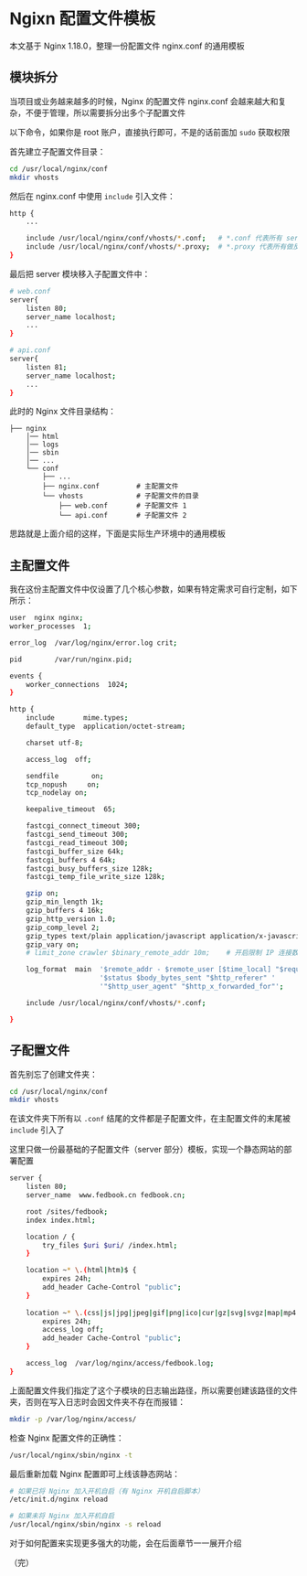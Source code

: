 # Ngixn 配置文件模板

本文基于 Nginx 1.18.0，整理一份配置文件 nginx.conf 的通用模板

## 模块拆分

当项目或业务越来越多的时候，Nginx 的配置文件 nginx.conf 会越来越大和复杂，不便于管理，所以需要拆分出多个子配置文件

以下命令，如果你是 root 账户，直接执行即可，不是的话前面加 `sudo` 获取权限

首先建立子配置文件目录：

```bash
cd /usr/local/nginx/conf
mkdir vhosts
```

然后在 nginx.conf 中使用 `include` 引入文件：

```bash
http {
    ...

    include /usr/local/nginx/conf/vhosts/*.conf;   # *.conf 代表所有 server 配置文件
    include /usr/local/nginx/conf/vhosts/*.proxy;  # *.proxy 代表所有做反向代理的 server（看情况可选）
}
```

最后把 server 模块移入子配置文件中：

```bash
# web.conf
server{   
    listen 80;
    server_name localhost;
    ...
}

# api.conf
server{   
    listen 81;
    server_name localhost;
    ...
}
```

此时的 Nginx 文件目录结构：

```
├── nginx
    │── html
    │── logs
    │── sbin
    │── ...
    └── conf
        ├── ...
        ├── nginx.conf         # 主配置文件
        └── vhosts             # 子配置文件的目录
            ├── web.conf       # 子配置文件 1
            └── api.conf       # 子配置文件 2
```

思路就是上面介绍的这样，下面是实际生产环境中的通用模板

## 主配置文件

我在这份主配置文件中仅设置了几个核心参数，如果有特定需求可自行定制，如下所示：

```bash
user  nginx nginx;
worker_processes  1;

error_log  /var/log/nginx/error.log crit;

pid        /var/run/nginx.pid;

events {
    worker_connections  1024;
}

http {
    include       mime.types;
    default_type  application/octet-stream;

    charset utf-8;

    access_log  off;

    sendfile        on;
    tcp_nopush     on;
    tcp_nodelay on;

    keepalive_timeout  65;

    fastcgi_connect_timeout 300;
    fastcgi_send_timeout 300;
    fastcgi_read_timeout 300;
    fastcgi_buffer_size 64k;
    fastcgi_buffers 4 64k;
    fastcgi_busy_buffers_size 128k;
    fastcgi_temp_file_write_size 128k;

    gzip on;
    gzip_min_length 1k;
    gzip_buffers 4 16k;
    gzip_http_version 1.0;
    gzip_comp_level 2;
    gzip_types text/plain application/javascript application/x-javascript text/css application/xml text/javascript application/x-httpd-php image/bmp application/x-bmp image/x-ms-bmp application/vnd.ms-fontobject font/ttf font/opentype font/x-woff;
    gzip_vary on;
    # limit_zone crawler $binary_remote_addr 10m;    # 开启限制 IP 连接数的时候需要使用

    log_format  main  '$remote_addr - $remote_user [$time_local] "$request" '
                      '$status $body_bytes_sent "$http_referer" '
                      '"$http_user_agent" "$http_x_forwarded_for"';

    include /usr/local/nginx/conf/vhosts/*.conf;

}
```

## 子配置文件

首先别忘了创建文件夹：

```bash
cd /usr/local/nginx/conf
mkdir vhosts
```

在该文件夹下所有以 `.conf` 结尾的文件都是子配置文件，在主配置文件的末尾被 `include` 引入了

这里只做一份最基础的子配置文件（server 部分）模板，实现一个静态网站的部署配置

```bash
server {
    listen 80;
    server_name  www.fedbook.cn fedbook.cn;

    root /sites/fedbook;
    index index.html;

    location / {
        try_files $uri $uri/ /index.html;
    }

    location ~* \.(html|htm)$ {
        expires 24h;
        add_header Cache-Control "public";
    }
    
    location ~* \.(css|js|jpg|jpeg|gif|png|ico|cur|gz|svg|svgz|map|mp4|ogg|ogv|webm|htc)$ {
        expires 24h;
        access_log off;
        add_header Cache-Control "public";
    }

    access_log  /var/log/nginx/access/fedbook.log;
}
```

上面配置文件我们指定了这个子模块的日志输出路径，所以需要创建该路径的文件夹，否则在写入日志时会因文件夹不存在而报错：

```bash
mkdir -p /var/log/nginx/access/
```

检查 Nginx 配置文件的正确性：

```bash
/usr/local/nginx/sbin/nginx -t
```

最后重新加载 Nginx 配置即可上线该静态网站：

```bash
# 如果已将 Nginx 加入开机自启（有 Nginx 开机自启脚本）
/etc/init.d/nginx reload

# 如果未将 Nginx 加入开机自启
/usr/local/nginx/sbin/nginx -s reload
```

对于如何配置来实现更多强大的功能，会在后面章节一一展开介绍

（完）
